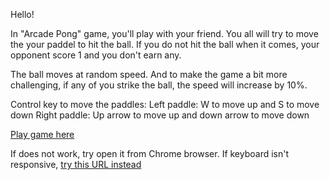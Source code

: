 Hello! 

In "Arcade Pong" game, you'll play with your friend. You all will try to move the your paddel to hit the ball. If you do not hit the ball when it comes, your opponent score 1 and you don't earn any.

The ball moves at random speed. And to make the game a bit more challenging, if any of you strike the ball, the speed will increase by 10%. 

Control key to move the paddles:
Left paddle: W to move up and S to move down
Right paddle: Up arrow to move up and down arrow to move down

[Play game here](https://py3.codeskulptor.org/#user309_uGEW4OWIkr_4.py)

If does not work, try open it from Chrome browser.
If keyboard isn't responsive, [try this URL instead](https://py2.codeskulptor.org/#user309_uGEW4OWIkr_4.py)